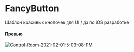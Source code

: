 # FancyButton
Шаблон красивых кнопочек для UI / дз по iOS разработке 

#### Превью
<a href="https://ibb.co/vqs2BFd"><img src="https://i.ibb.co/kB3Yy7D/Control-Room-2021-02-01-5-03-08-PM.png" alt="Control-Room-2021-02-01-5-03-08-PM" border="0"></a>

